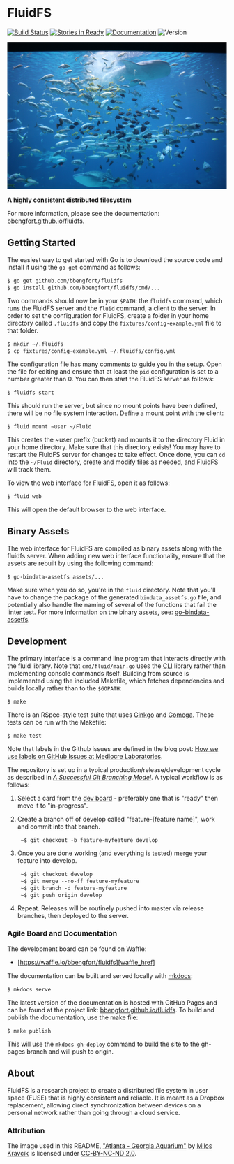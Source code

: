 # FluidFS

[![Build Status][travis_img]][travis_href]
[![Stories in Ready](https://img.shields.io/badge/waffle-ready-blue.svg)][waffle_href]
[![Documentation](https://img.shields.io/badge/docs-latest-green.svg)][docs]
![Version](https://img.shields.io/badge/version-alpha-red.svg)

[![Atlanta - Georgia Aquarium by Milos Kravcik][aquarium.jpg]][aquarium]

**A highly consistent distributed filesystem**

For more information, please see the documentation: [bbengfort.github.io/fluidfs][docs].

## Getting Started

The easiest way to get started with Go is to download the source code and install it using the `go get` command as follows:

    $ go get github.com/bbengfort/fluidfs
    $ go install github.com/bbengfort/fluidfs/cmd/...

Two commands should now be in your `$PATH`: the `fluidfs` command, which runs the FluidFS server and the `fluid` command, a client to the server. In order to set the configuration for FluidFS, create a folder in your home directory called `.fluidfs` and copy the `fixtures/config-example.yml` file to that folder.

    $ mkdir ~/.fluidfs
    $ cp fixtures/config-example.yml ~/.fluidfs/config.yml

The configuration file has many comments to guide you in the setup. Open the file for editing and ensure that at least the `pid` configuration is set to a number greater than 0. You can then start the FluidFS server as follows:

    $ fluidfs start

This should run the server, but since no mount points have been defined, there will be no file system interaction. Define a mount point with the client:

    $ fluid mount ~user ~/Fluid

This creates the ~user prefix (bucket) and mounts it to the directory Fluid in your home directory. Make sure that this directory exists! You may have to restart the FluidFS server for changes to take effect. Once done, you can `cd` into the `~/Fluid` directory, create and modify files as needed, and FluidFS will track them.

To view the web interface for FluidFS, open it as follows:

    $ fluid web

This will open the default browser to the web interface. 

## Binary Assets

The web interface for FluidFS are compiled as binary assets along with the fluidfs server. When adding new web interface functionality, ensure that the assets are rebuilt by using the following command:

```
$ go-bindata-assetfs assets/...
```

Make sure when you do so, you're in the `fluid` directory. Note that you'll have to change the package of the generated `bindata_assetfs.go` file, and potentially also handle the naming of several of the functions that fail the linter test. For more information on the binary assets, see: [go-bindata-assetfs](https://github.com/elazarl/go-bindata-assetfs).

## Development

The primary interface is a command line program that interacts directly with the fluid library. Note that `cmd/fluid/main.go` uses the [CLI](https://github.com/urfave/cli) library rather than implementing console commands itself. Building from source is implemented using the included Makefile, which fetches dependencies and builds locally rather than to the `$GOPATH`:

    $ make

There is an RSpec-style test suite that uses [Ginkgo][ginkgo] and [Gomega](gomega). These tests can be run with the Makefile:

    $ make test

Note that labels in the Github issues are defined in the blog post: [How we use labels on GitHub Issues at Mediocre Laboratories](https://mediocre.com/forum/topics/how-we-use-labels-on-github-issues-at-mediocre-laboratories).

The repository is set up in a typical production/release/development cycle as described in _[A Successful Git Branching Model](http://nvie.com/posts/a-successful-git-branching-model/)_. A typical workflow is as follows:

1. Select a card from the [dev board][waffle_href] - preferably one that is "ready" then move it to "in-progress".

2. Create a branch off of develop called "feature-[feature name]", work and commit into that branch.

        ~$ git checkout -b feature-myfeature develop

3. Once you are done working (and everything is tested) merge your feature into develop.

        ~$ git checkout develop
        ~$ git merge --no-ff feature-myfeature
        ~$ git branch -d feature-myfeature
        ~$ git push origin develop

4. Repeat. Releases will be routinely pushed into master via release branches, then deployed to the server.

### Agile Board and Documentation

The development board can be found on Waffle:

- [https://waffle.io/bbengfort/fluidfs][waffle_href]

The documentation can be built and served locally with [mkdocs](http://www.mkdocs.org/):

    $ mkdocs serve

The latest version of the documentation is hosted with GitHub Pages and can be found at the project link: [bbengfort.github.io/fluidfs][docs]. To build and publish the documentation, use the make file:

    $ make publish

This will use the `mkdocs gh-deploy` command to build the site to the gh-pages branch and will push to origin.

## About

FluidFS is a research project to create a distributed file system in user space (FUSE) that is highly consistent and reliable. It is meant as a Dropbox replacement, allowing direct synchronization between devices on a personal network rather than going through a cloud service.

### Attribution

The image used in this README, ["Atlanta - Georgia Aquarium"][aquarium] by [Milos Kravcik](https://www.flickr.com/photos/49522551@N00/) is licensed under [CC-BY-NC-ND 2.0](https://creativecommons.org/licenses/by-nc-nd/2.0/).

<!-- Link References -->

[docs]: https://bbengfort.github.io/fluidfs/
[travis_img]: https://travis-ci.com/bbengfort/fluidfs.svg?token=5gAjQxGQg8bpYHKH9FmB
[travis_href]: https://travis-ci.com/bbengfort/fluidfs
[waffle_img]: https://badge.waffle.io/bbengfort/fluidfs.png?label=ready&title=Ready
[waffle_href]: https://waffle.io/bbengfort/fluidfs
[aquarium.jpg]: docs/img/aquarium.jpg
[aquarium]: https://flic.kr/p/aTUYyR
[ginkgo]: https://github.com/onsi/ginkgo
[gomega]: https://github.com/onsi/gomgea
